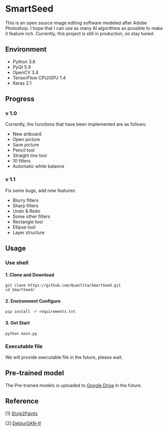 # SmartSeed

This is an open source image editing software modeled after Adobe Photoshop.  I hope that I can use as many AI algorithms as possible to make it feature rich. Currently, this project is still in production, so stay tuned.

## Environment

- Python 3.6
- PyQt 5.9
- OpenCV 3.4
- TensorFlow CPU/GPU 1.4
- Keras 2.1

## Progress

### v 1.0

Currently, the functions that have been implemented are as follows:

- New artboard
- Open picture
- Save picture
- Pencil tool
- Straight line tool
- 10 filters
- Automatic white balance

### v 1.1

Fix some bugs, add new features:

- Blurry filters
- Sharp filters
- Undo & Redo
- Some other filters
- Rectangle tool
- Ellipse tool
- Layer structure

## Usage

### Use shell

#### 1. Clone and Download

```shell
git clone https://github.com/Quanfita/SmartSeed.git
cd SmartSeed/
```

#### 2. Environment Configure

```shell
pip install -r requirements.txt
```

#### 3. Get Start

```shell
python main.py
```

### Executable file

We will provide executable file in the future, please wait.

## Pre-trained model

The Pre-trained models is uploaded to [Google Drive](https://drive.google.com/open?id=1IIernzA0viaP3rJmZCB4uO7QF077aUk0) in the future.

## Reference

[1] [Style2Paints](https://github.com/lllyasviel/style2paints)

[2] [DeblurGAN-tf](https://github.com/dongheehand/DeblurGAN-tf)